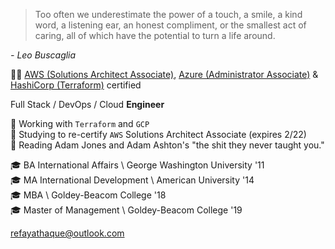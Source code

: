 > Too often we underestimate the power of a touch, a smile, a kind word, a listening ear, an honest compliment, or the smallest act of caring, all of which have the potential to turn a life around.

*- Leo Buscaglia*

👨‍💻 [AWS (Solutions Architect Associate)](https://www.youracclaim.com/badges/51dba704-285d-49c2-9798-ac27681c188f/public_url), [Azure (Administrator Associate)](https://www.youracclaim.com/badges/5907ea9a-76cb-4e97-b0bc-035e52ad6715/public_url) & [HashiCorp (Terraform)](https://www.youracclaim.com/badges/46a7a049-d49a-4b2f-997d-a23f97d4353b/public_url) certified 

Full Stack / DevOps / Cloud **Engineer**

🔭 Working with `Terraform` and `GCP`  
🌱 Studying to re-certify `AWS` Solutions Architect Associate (expires 2/22)  
📖 Reading Adam Jones and Adam Ashton's "the shit they never taught you."  

🎓 BA International Affairs \ George Washington University '11  
🎓 MA International Development \ American University '14  
🎓 MBA \ Goldey-Beacom College '18  
🎓 Master of Management \ Goldey-Beacom College '19  

refayathaque@outlook.com

